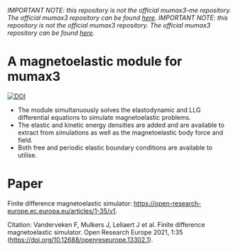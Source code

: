 *IMPORTANT NOTE: this repository is not the official mumax3-me repository. The official mumax3 repository can be found [here](https://github.com/Fredericvdv/Magnetoelasticity_MuMax3).*
*IMPORTANT NOTE: this repository is not the official mumax3 repository. The official mumax3 repository can be found [here](https://github.com/mumax/3).*



# A magnetoelastic module for mumax3
[![DOI](https://zenodo.org/badge/169079300.svg)](https://zenodo.org/badge/latestdoi/169079300)

- The module simultanuously solves the elastodynamic and LLG differential equations to simulate magnetoelastic problems. 
- The elastic and kinetic energy densities are added and are available to extract from simulations as well as the magnetoelastic body force and field.
- Both free and periodic elastic boundary conditions are available to utilise.



# Paper
Finite difference magnetoelastic simulator: https://open-research-europe.ec.europa.eu/articles/1-35/v1.

Citation:
Vanderveken F, Mulkers J, Leliaert J et al. Finite difference magnetoelastic simulator. Open Research Europe 2021, 1:35 (https://doi.org/10.12688/openreseurope.13302.1).
